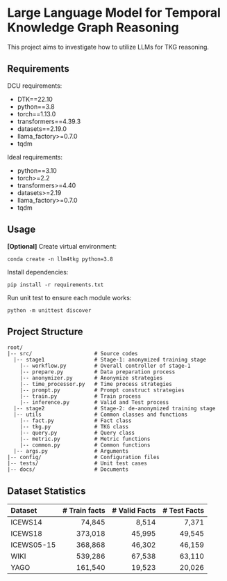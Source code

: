 # Large Language Model for Temporal Knowledge Graph Reasoning
This project aims to investigate how to utilize LLMs for TKG reasoning.

## Requirements
DCU requirements:
- DTK==22.10
- python==3.8
- torch==1.13.0
- transformers==4.39.3
- datasets==2.19.0
- llama_factory>=0.7.0
- tqdm

Ideal requirements:
- python==3.10
- torch>=2.2
- transformers>=4.40
- datasets>=2.19
- llama_factory>=0.7.0
- tqdm

## Usage
**[Optional]** Create virtual environment:  
```shell
conda create -n llm4tkg python=3.8
```

Install dependencies:  
```shell
pip install -r requirements.txt
```

Run unit test to ensure each module works:
```shell
python -m unittest discover
```

## Project Structure
```
root/
|-- src/                    # Source codes
  |-- stage1                # Stage-1: anonymized training stage
    |-- workflow.py         # Overall controller of stage-1
    |-- prepare.py          # Data preparation process
    |-- anonymizer.py       # Anonymize strategies
    |-- time_processor.py   # Time process strategies
    |-- prompt.py           # Prompt construct strategies 
    |-- train.py            # Train process
    |-- inference.py        # Valid and Test process
  |-- stage2                # Stage-2: de-anonymized training stage
  |-- utils                 # Common classes and functions
    |-- fact.py             # Fact class
    |-- tkg.py              # TKG class
    |-- query.py            # Query class
    |-- metric.py           # Metric functions
    |-- common.py           # Common functions
  |-- args.py               # Arguments
|-- config/                 # Configuration files
|-- tests/                  # Unit test cases
|-- docs/                   # Documents
```

## Dataset Statistics
| Dataset     |  # Train facts |  # Valid Facts |  # Test Facts |
|:------------|---------------:|---------------:|--------------:|
| ICEWS14     |         74,845 |          8,514 |         7,371 |
| ICEWS18     |        373,018 |         45,995 |        49,545 |
| ICEWS05-15  |        368,868 |         46,302 |        46,159 |
| WIKI        |        539,286 |         67,538 |        63,110 |
| YAGO        |        161,540 |         19,523 |        20,026 |
